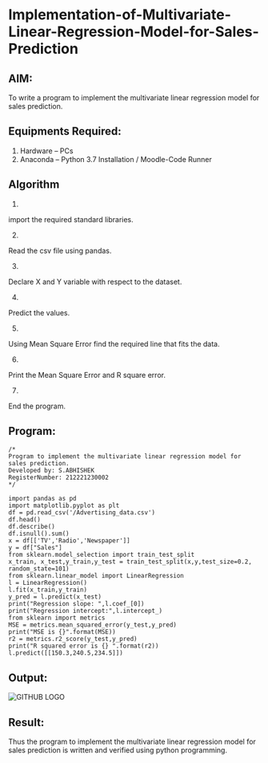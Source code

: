 # Implementation-of-Multivariate-Linear-Regression-Model-for-Sales-Prediction

## AIM:
To write a program to implement the multivariate linear regression model for sales prediction.

## Equipments Required:
1. Hardware – PCs
2. Anaconda – Python 3.7 Installation / Moodle-Code Runner

## Algorithm
1.
import the required standard libraries.

2.
Read the csv file using pandas.

3.
Declare X and Y variable with respect to the dataset.

4.
Predict the values.

5.
Using Mean Square Error find the required line that fits the data.

6.
Print the Mean Square Error and R square error.

7.
End the program.

## Program:
```
/*
Program to implement the multivariate linear regression model for sales prediction.
Developed by: S.ABHISHEK
RegisterNumber: 212221230002 
*/

import pandas as pd
import matplotlib.pyplot as plt
df = pd.read_csv('/Advertising_data.csv')
df.head()
df.describe()
df.isnull().sum()
x = df[['TV','Radio','Newspaper']]
y = df["Sales"]
from sklearn.model_selection import train_test_split
x_train, x_test,y_train,y_test = train_test_split(x,y,test_size=0.2, random_state=101)
from sklearn.linear_model import LinearRegression
l = LinearRegression()
l.fit(x_train,y_train)
y_pred = l.predict(x_test)
print("Regression slope: ",l.coef_[0])
print("Regression intercept:",l.intercept_)
from sklearn import metrics
MSE = metrics.mean_squared_error(y_test,y_pred)
print("MSE is {}".format(MSE))
r2 = metrics.r2_score(y_test,y_pred)
print("R squared error is {} ".format(r2))
l.predict([[150.3,240.5,234.5]])

```

## Output:
![GITHUB LOGO](m3.png)


## Result:
Thus the program to implement the multivariate linear regression model for sales prediction is written and verified using python programming.
